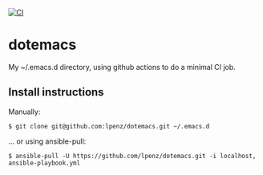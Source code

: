 [![CI](https://github.com/lpenz/dotemacs/actions/workflows/ci.yml/badge.svg)](https://github.com/lpenz/dotemacs/actions/workflows/ci.yml)

# dotemacs

My ~/.emacs.d directory, using github actions to do a minimal CI job.


## Install instructions

Manually:

    $ git clone git@github.com:lpenz/dotemacs.git ~/.emacs.d


... or using ansible-pull:

    $ ansible-pull -U https://github.com/lpenz/dotemacs.git -i localhost, ansible-playbook.yml

